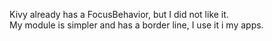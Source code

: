 Kivy already has a FocusBehavior, but I did not like it.    
My module is simpler and has a border line, I use it i my apps.
